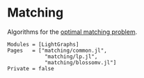 # Matching
Algorithms for the [optimal matching problem](<https://en.wikipedia.org/wiki/Matching_(graph_theory)>).

```@autodocs
Modules = [LightGraphs]
Pages   = ["matching/common.jl",
            "matching/lp.jl",
            "matching/blossomv.jl"]
Private = false
```
